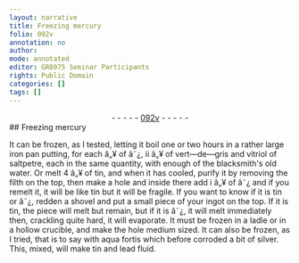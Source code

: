 ```yaml
---
layout: narrative
title: Freezing mercury
folio: 092v
annotation: no
author:
mode: annotated
editor: GR8975 Seminar Participants
rights: Public Domain
categories: []
tags: []
---
```


 <div class="folio" align="center">- - - - - <a href="http://gallica.bnf.fr/ark:/12148/btv1b10500001g/f190.image" target="_blank">092v</a> - - - - - </div> 
## Freezing mercury

 
 It can be frozen, as I tested, letting it boil one or two hours in a rather large iron pan putting, for each â„¥ of â˜¿, ii â„¥ of vert—de—gris and vitriol of saltpetre, each in the same quantity, with enough of the blacksmith's old water. Or melt 4 â„¥ of tin, and when it has cooled, purify it by removing the filth on the top, then make a hole and inside there add i â„¥ of â˜¿ and if you remelt it, it will be like tin but it will be fragile. If you want to know if it is tin or â˜¿, redden a shovel and put a small piece of your ingot on the top. If it is tin, the piece will melt but remain, but if it is â˜¿, it will melt immediately then, crackling quite hard, it will evaporate. It must be frozen in a ladle or in a hollow crucible, and make the hole medium sized. It can also be frozen, as I tried, that is to say with aqua fortis which before corroded a bit of silver. This, mixed, will make tin and lead fluid. 
 